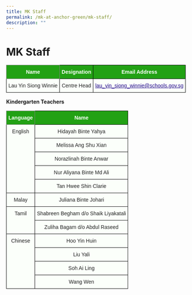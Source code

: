```yaml
---
title: MK Staff
permalink: /mk-at-anchor-green/mk-staff/
description: ""
---
```

MK Staff
========
<style type="text/css">
.tg  {border-collapse:collapse;border-spacing:0;}
.tg td{border-color:black;border-style:solid;border-width:1px;font-family:Arial, sans-serif;font-size:14px;
  overflow:hidden;padding:10px 5px;word-break:normal;}
.tg th{border-color:black;border-style:solid;border-width:1px;font-family:Arial, sans-serif;font-size:14px;
  font-weight:normal;overflow:hidden;padding:10px 5px;word-break:normal;}
.tg .tg-pk3b{background-color:#FBFFFA;color:#222;text-align:center;vertical-align:top}
.tg .tg-rk1q{background-color:#22A114;border-color:inherit;color:#FBFFFA;font-weight:bold;text-align:center;vertical-align:middle}
.tg .tg-xn89{background-color:#22A114;color:#FBFFFA;font-weight:bold;text-align:center;vertical-align:middle}
.tg .tg-bnp4{background-color:#FBFFFA;color:#222;font-weight:bold;text-align:center;vertical-align:middle}
</style>
<table class="tg">
<thead>
  <tr>
    <th class="tg-rk1q"><span style="color:#FBFFFA;background-color:#22A114">Name</span></th>
    <th class="tg-xn89"><span style="color:#FBFFFA;background-color:#22A114">Designation</span></th>
		  <th class="tg-xn89"><span style="color:#FBFFFA;background-color:#22A114">Email Address</span></th>
  </tr>
</thead>
<tbody>
  <tr>
    <td class="tg-pk3b" rowspan="9"><span style="font-weight:normal">Lau Yin Siong Winnie</span></td>
    <td class="tg-pk3b"><span style="font-weight:normal">Centre Head</span><br></td>
		 <td class="tg-pk3b"><span style="font-weight:normal"><a href="mailto:lau_yin_siong_winnie@schools.gov.sg"><span style="font-weight:500;text-decoration:underline;color:#21088A">lau_yin_siong_winnie@schools.gov.sg</span></a></span><br></td>
  </tr>
</tbody>
</table>

**Kindergarten Teachers**

<style type="text/css">
.tg  {border-collapse:collapse;border-spacing:0;}
.tg td{border-color:black;border-style:solid;border-width:1px;font-family:Arial, sans-serif;font-size:14px;
  overflow:hidden;padding:10px 5px;word-break:normal;}
.tg th{border-color:black;border-style:solid;border-width:1px;font-family:Arial, sans-serif;font-size:14px;
  font-weight:normal;overflow:hidden;padding:10px 5px;word-break:normal;}
.tg .tg-pk3b{background-color:#FBFFFA;color:#222;text-align:center;vertical-align:top}
.tg .tg-rk1q{background-color:#22A114;border-color:inherit;color:#FBFFFA;font-weight:bold;text-align:center;vertical-align:middle}
.tg .tg-xn89{background-color:#22A114;color:#FBFFFA;font-weight:bold;text-align:center;vertical-align:middle}
.tg .tg-bnp4{background-color:#FBFFFA;color:#222;font-weight:bold;text-align:center;vertical-align:middle}
</style>
<table class="tg">
<thead>
  <tr>
    <th class="tg-rk1q"><span style="color:#FBFFFA;background-color:#22A114">Language</span></th>
    <th class="tg-xn89"><span style="color:#FBFFFA;background-color:#22A114">Name</span></th>
  </tr>
</thead>
<tbody>
  <tr>
    <td class="tg-pk3b" rowspan="5"><span style="font-weight:normal">English</span></td>
    <td class="tg-pk3b"><span style="font-weight:normal">Hidayah Binte Yahya</span><br></td>
  </tr>
 
  <tr>
    <td class="tg-pk3b"><span style="font-weight:400">Melissa Ang Shu Xian</span></td>
  </tr>
  <tr>
    <td class="tg-pk3b"><span style="font-weight:normal">Norazlinah Binte Anwar</span></td>
  </tr>
  <tr>
    <td class="tg-pk3b"><span style="font-weight:400">Nur Aliyana Binte Md Ali</span><br></td>
  </tr>


  <tr>
    <td class="tg-pk3b"><span style="font-weight:400">Tan Hwee Shin Clarie</span><br></td>
  </tr>
 
  <tr>
    <td class="tg-pk3b" ><span style="font-weight:normal">Malay</span></td>
    <td class="tg-pk3b"><span style="font-weight:normal"> </span><span style="font-weight:400">Juliana Binte Johari</span></td>
  </tr>
 
  <tr>
    <td class="tg-pk3b" rowspan="2"><span style="font-weight:normal">Tamil</span></td>
    <td class="tg-pk3b"><span style="font-weight:400">Shabreen Begham d/o Shaik Liyakatali</span><span style="font-weight:normal"> </span></td>
  </tr>
  <tr>
    <td class="tg-bnp4"><span style="color:#222;background-color:#FBFFFA"> </span><span style="font-weight:normal">Zuliha Bagam d/o Abdul Raseed</span></td>
  </tr>
  <tr>
    <td class="tg-pk3b" rowspan="4"><span style="font-weight:normal">  Chinese</span></td>
    <td class="tg-pk3b"><span style="font-weight:normal"> </span><span style="font-weight:400">Hoo Yin Huin</span></td>
  </tr>
  <tr>
    <td class="tg-pk3b"><span style="font-weight:normal"> </span><span style="font-weight:400">Liu Yali</span></td>
  </tr>
  <tr>
    <td class="tg-pk3b"><span style="font-weight:normal"> </span><span style="font-weight:400">Soh Ai Ling</span></td>
  </tr>
  <tr>
    <td class="tg-pk3b"><span style="font-weight:normal"> </span><span style="font-weight:400">Wang Wen</span></td>
  </tr>
</tbody>
</table>
